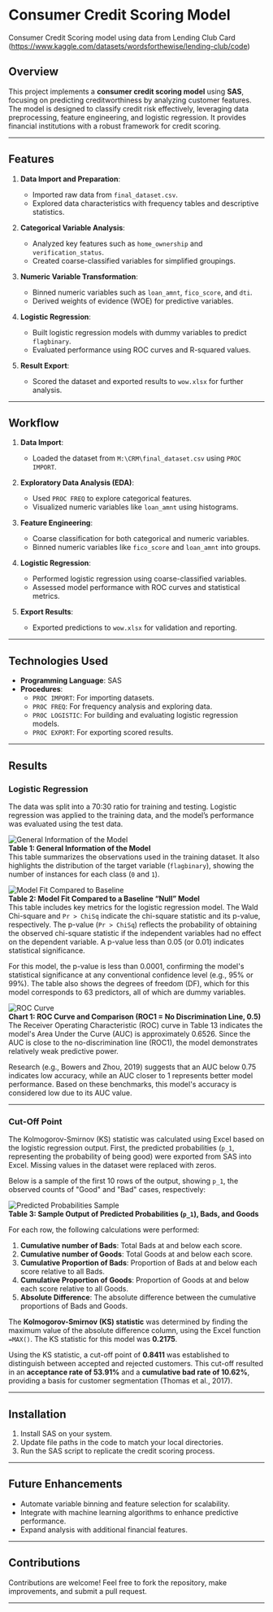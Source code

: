 # Consumer Credit Scoring Model

Consumer Credit Scoring model using data from Lending Club Card (https://www.kaggle.com/datasets/wordsforthewise/lending-club/code)

## Overview

This project implements a **consumer credit scoring model** using **SAS**, focusing on predicting creditworthiness by analyzing customer features. The model is designed to classify credit risk effectively, leveraging data preprocessing, feature engineering, and logistic regression. It provides financial institutions with a robust framework for credit scoring.

---

## Features

1. **Data Import and Preparation**:
   - Imported raw data from `final_dataset.csv`.
   - Explored data characteristics with frequency tables and descriptive statistics.

2. **Categorical Variable Analysis**:
   - Analyzed key features such as `home_ownership` and `verification_status`.
   - Created coarse-classified variables for simplified groupings.

3. **Numeric Variable Transformation**:
   - Binned numeric variables such as `loan_amnt`, `fico_score`, and `dti`.
   - Derived weights of evidence (WOE) for predictive variables.

4. **Logistic Regression**:
   - Built logistic regression models with dummy variables to predict `flagbinary`.
   - Evaluated performance using ROC curves and R-squared values.

5. **Result Export**:
   - Scored the dataset and exported results to `wow.xlsx` for further analysis.

---

## Workflow

1. **Data Import**:
   - Loaded the dataset from `M:\CRM\final_dataset.csv` using `PROC IMPORT`.

2. **Exploratory Data Analysis (EDA)**:
   - Used `PROC FREQ` to explore categorical features.
   - Visualized numeric variables like `loan_amnt` using histograms.

3. **Feature Engineering**:
   - Coarse classification for both categorical and numeric variables.
   - Binned numeric variables like `fico_score` and `loan_amnt` into groups.

4. **Logistic Regression**:
   - Performed logistic regression using coarse-classified variables.
   - Assessed model performance with ROC curves and statistical metrics.

5. **Export Results**:
   - Exported predictions to `wow.xlsx` for validation and reporting.

---


## Technologies Used

- **Programming Language**: SAS
- **Procedures**:
  - `PROC IMPORT`: For importing datasets.
  - `PROC FREQ`: For frequency analysis and exploring data.
  - `PROC LOGISTIC`: For building and evaluating logistic regression models.
  - `PROC EXPORT`: For exporting scored results.

---

## Results

### Logistic Regression

The data was split into a 70:30 ratio for training and testing. Logistic regression was applied to the training data, and the model’s performance was evaluated using the test data.

![General Information of the Model](https://user-images.githubusercontent.com/107760647/191000003-273a6337-551c-4eaf-919f-459100453c6c.png)  
**Table 1: General Information of the Model**  
This table summarizes the observations used in the training dataset. It also highlights the distribution of the target variable (`flagbinary`), showing the number of instances for each class (`0` and `1`).

![Model Fit Compared to Baseline](https://user-images.githubusercontent.com/107760647/190999976-c6108aed-b5e5-4eea-b769-253aa2b59281.png)  
**Table 2: Model Fit Compared to a Baseline “Null” Model**  
This table includes key metrics for the logistic regression model. The Wald Chi-square and `Pr > ChiSq` indicate the chi-square statistic and its p-value, respectively. The p-value (`Pr > ChiSq`) reflects the probability of obtaining the observed chi-square statistic if the independent variables had no effect on the dependent variable. A p-value less than 0.05 (or 0.01) indicates statistical significance.  

For this model, the p-value is less than 0.0001, confirming the model's statistical significance at any conventional confidence level (e.g., 95% or 99%). The table also shows the degrees of freedom (DF), which for this model corresponds to 63 predictors, all of which are dummy variables.

![ROC Curve](https://user-images.githubusercontent.com/107760647/190999946-8df4390b-d710-4e11-97b4-d7ab461ef1c2.png)  
**Chart 1: ROC Curve and Comparison (ROC1 = No Discrimination Line, 0.5)**  
The Receiver Operating Characteristic (ROC) curve in Table 13 indicates the model's Area Under the Curve (AUC) is approximately 0.6526. Since the AUC is close to the no-discrimination line (ROC1), the model demonstrates relatively weak predictive power.  

Research (e.g., Bowers and Zhou, 2019) suggests that an AUC below 0.75 indicates low accuracy, while an AUC closer to 1 represents better model performance. Based on these benchmarks, this model's accuracy is considered low due to its AUC value.

---

### Cut-Off Point

The Kolmogorov-Smirnov (KS) statistic was calculated using Excel based on the logistic regression output. First, the predicted probabilities (`p_1`, representing the probability of being good) were exported from SAS into Excel. Missing values in the dataset were replaced with zeros.  

Below is a sample of the first 10 rows of the output, showing `p_1`, the observed counts of "Good" and "Bad" cases, respectively:

![Predicted Probabilities Sample](https://user-images.githubusercontent.com/107760647/191000126-d61e084d-82bd-4bcd-82ab-9b217c6b8955.png)  
**Table 3: Sample Output of Predicted Probabilities (`p_1`), Bads, and Goods**  

For each row, the following calculations were performed:
1. **Cumulative number of Bads**: Total Bads at and below each score.
2. **Cumulative number of Goods**: Total Goods at and below each score.
3. **Cumulative Proportion of Bads**: Proportion of Bads at and below each score relative to all Bads.
4. **Cumulative Proportion of Goods**: Proportion of Goods at and below each score relative to all Goods.
5. **Absolute Difference**: The absolute difference between the cumulative proportions of Bads and Goods.

The **Kolmogorov-Smirnov (KS) statistic** was determined by finding the maximum value of the absolute difference column, using the Excel function `=MAX()`. The KS statistic for this model was **0.2175**.

Using the KS statistic, a cut-off point of **0.8411** was established to distinguish between accepted and rejected customers. This cut-off resulted in an **acceptance rate of 53.91%** and a **cumulative bad rate of 10.62%**, providing a basis for customer segmentation (Thomas et al., 2017).

---

## Installation

1. Install SAS on your system.
2. Update file paths in the code to match your local directories.
3. Run the SAS script to replicate the credit scoring process.

---

## Future Enhancements

- Automate variable binning and feature selection for scalability.
- Integrate with machine learning algorithms to enhance predictive performance.
- Expand analysis with additional financial features.

---

## Contributions

Contributions are welcome! Feel free to fork the repository, make improvements, and submit a pull request.

---
